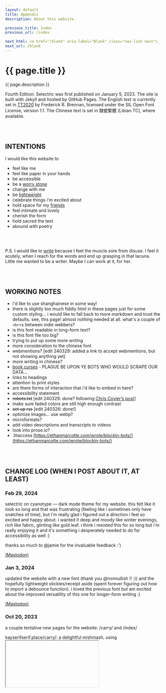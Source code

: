 ```yaml
---
layout: default
title: Appendix
description: About this website.

previous_title: Index
previous_url: /index

next_html: <a href="/blank" aria-label="Blank" class="nav-link next">___</a>
next_url: /blank
---
```


<div class="intro">
  <h1>{{ page.title }}</h1>
  <div>
    <p>{{ page.description }}</p>
  </div>
</div>

Fourth Edition: Selectric was first published on January 5, 2023. The site is built with Jekyll and hosted by GitHub Pages. The English text is currently set in [TT2020](https://copypaste.wtf/TT2020/) by Frederick R. Brennan, licensed under the SIL Open Font License, version 1.1. The Chinese text is set in <span lang="zh">隸變繁體</span> (Libian TC), where available.

<br>
<br>

## INTENTIONS

I would like this website to

- feel like me
- feel like paper in your hands
- be accessible
- be a [worry stone](https://ethanmarcotte.com/wrote/let-a-website-be-a-worry-stone/)
- change with me
- be [lightweight](https://laurelschwulst.com/e/ultralight-fruitful-school/)
- celebrate things i'm excited about
- hold space for my [friends](/carry)
- feel intimate and lovely
- cherish the form
- hold sacred the text
- abound with poetry

<br>
<br>

P.S. I would like to [write](/posts) because I feel the muscle sore from disuse. I feel it acutely, when I reach for the words and end up grasping in that lacuna. Little me wanted to be a writer. Maybe I can work at it, for her.

<br>
<br>

## WORKING NOTES
- i'd like to use shanghainese in some way!
- there is slightly too much fiddly html in these pages just for some custom styling... i would like to fall back to more markdown and trust the defaults. see, this page! almost nothing needed at all. what's a couple of <code>&lt;br&gt;</code>s between indie webbers?
- is this font readable in long-form text?
- is this font file too big?
- trying to put up some more writing
- more consideration to the chinese font
- webmentions? [edit 240329: added a link to accept webmentions, but not showing anything yet]
- more writing in chinese?
- [book curses](https://en.wikipedia.org/wiki/Book_curse) - PLAGUE BE UPON YE BOTS WHO WOULD SCRAPE OUR DATA...
- links to headings
- attention to print styles
- are there forms of interaction that i'd like to embed in here?
- accessibility statement
- ~~robots.txt~~ [edit 240329: done? following [Chris Coyier’s post](https://chriscoyier.net/2024/03/29/11198/)]
- make sure faded colors are still high enough contrast
- ~~set up rss~~ [edit 240326: done!]
- optimize images... use webp?
- microformats?
- add video descriptions and transcripts to videos
- look into prose.io?
- .htaccess [https://ethanmarcotte.com/wrote/blockin-bots/](https://ethanmarcotte.com/wrote/blockin-bots/)

<br>
<br>

## CHANGE LOG (WHEN I POST ABOUT IT, AT LEAST)

### Feb 29, 2024

selectric on cyanotype — dark mode theme for my website. this felt like it took so long and that was frustrating (feeling like i sometimes only have snatches of time), but i'm really glad i figured out a direction i feel so excited and happy about. i wanted it deep and moody like winter evenings, rich like fabric, glinting like gold leaf. i think i resisted this for so long but i'm really enjoying it and it's something i desperately needed to do for accessibility as well :)

thanks so much to @jamie for the invaluable feedback :')

[(Mastodon)](https://sunny.garden/@kayserifserif/112017452669480580)

### Jan 3, 2024

updated the website with a new font (thank you @nonnullish !! :)) and the hopefully lightweight stickies/receipt aside (spent forever figuring out how to import a debounce function). i loved the previous font but am excited about the improved versatility of this one for longer-form writing :)

[(Mastodon)](https://sunny.garden/@kayserifserif/111695211677563740)

### Oct 20, 2023

a couple tentative new pages for the website: /carry/ and /index/

kayserifserif.place/carry/: a delightful mishmash, using <iframe>s, of some of my friends' websites, with all the unexpected side effects and errant javascript and console logs <3

kayserifserif.place/index/: an ongoing index of themes in the work. i'm trying to learn more about the craft of indexing, both as traditionally conducted for a Published work like a book, as well as in the fuzzier context of a live, updating work like a website/portfolio. what does that look like? i know the answer is probably something algorithmic, or tools-for-thought-ish, but for now i like the exercise of taking time to reflect on the work and manually tease out relevant and interesting themes.

other notes: i love this light font, but it can be hard on the eyes. i'm trying to improve the contrast, but apologies for it not being quite there yet!

[(Mastodon)](https://sunny.garden/@kayserifserif/111267940089879357)

### Feb 6, 2023

i loved the look of these program notes, how the music and the (movement titles?) evoke such a strong sense of a journey

i wanted to take inspiration for something similar on the “about” section of my website

[(Twitter)](https://twitter.com/kayserifserif/status/1622653590417416216) _(to replace with archive link)_

### Jan 6, 2023

i have a new website and i love it 🥹🥹

this is the first major redesign i've done in maybe 6 years. i'm so happy about it because i know my interests and taste have evolved and become much more specific and clear to me, and this makes me feel like i can finally let other people see it as a rep. of me & my work!!

and more than that, it finally starts to feel like *my* place on the internet — somewhere i can come back to and tend regularly and sit in and have fun with. there are more interactive and experimental elements i want to add but this feels like a much better starting point

i also wanted to bring in those elements of metadata and archiving and front/back matter that i like so much! the table of contents is inspired by diana wynne jones, and the metadata for each project is tracked in a spreadsheet that i keep for myself

my goal is to make it feel lightweight but elegant, detailed but relaxed, and clean but *warm*!! the same way this typeface by @mjmcmaster (like Light Italic, and Vulf Mono) is sort of a simple monospace but so lovely and warm and sweet (thank you so much for this!!)

(p.s. there is also a 404 page)

[(Twitter)](https://twitter.com/kayserifserif/status/1611439888796377088) _(to replace with archive link)_
